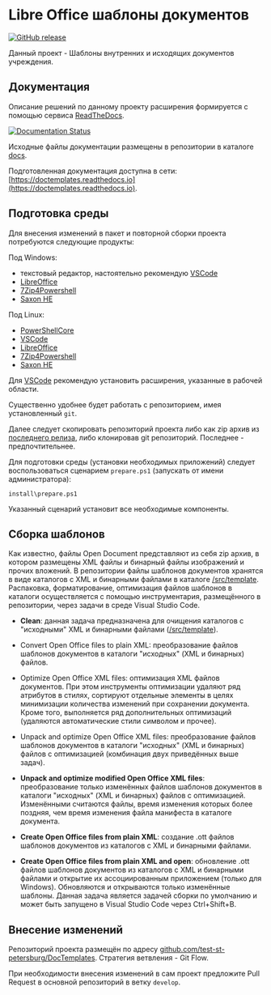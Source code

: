 # Libre Office шаблоны документов

[![GitHub release](https://img.shields.io/github/v/release/test-st-petersburg/DocTemplates?sort=semver&style=plastic)](https://github.com/test-st-petersburg/DocTemplates/releases)

Данный проект - Шаблоны внутренних и исходящих документов учреждения.

## Документация

Описание решений по данному проекту расширения формируется с помощью сервиса [ReadTheDocs][].

[![Documentation Status](https://readthedocs.org/projects/doctemplates/badge/?version=master&style=plastic)](https://doctemplates.readthedocs.io/ru/master/?badge=master)

Исходные файлы документации размещены в репозитории в каталоге
[docs](/docs).

Подготовленная документация доступна в сети:
[https://doctemplates.readthedocs.io](https://doctemplates.readthedocs.io).

## Подготовка среды

Для внесения изменений в пакет и повторной сборки проекта потребуются следующие продукты:

Под Windows:

- текстовый редактор, настоятельно рекомендую [VSCode][]
- [LibreOffice][]
- [7Zip4Powershell][]
- [Saxon HE][]

Под Linux:

- [PowerShellCore][]
- [VSCode][]
- [LibreOffice][]
- [7Zip4Powershell][]
- [Saxon HE][]

Для [VSCode][] рекомендую установить расширения, указанные в рабочей области.

Существенно удобнее будет работать с репозиторием, имея установленный `git`.

Далее следует скопировать репозиторий проекта либо как zip архив из [последнего
релиза](https://github.com/test-st-petersburg/DocTemplates), либо клонировав
git репозиторий.
Последнее - предпочтительнее.

Для подготовки среды (установки необходимых приложений)
следует воспользоваться сценарием `prepare.ps1` (запускать от имени администратора):

    install\prepare.ps1

Указанный сценарий установит все необходимые компоненты.

## Сборка шаблонов

Как известно, файлы Open Document представляют из себя zip архив,
в котором размещены XML файлы и бинарный файлы изображений и прочих вложений.
В репозитории файлы шаблонов документов хранятся в виде каталогов с XML и
бинарными файлами в каталоге
[/src/template](/src/template).
Распаковка, форматирование, оптимизация файлов шаблонов в каталоги осуществляется
с помощью инструментария, размещённого в репозитории,
через задачи в среде Visual Studio Code.

- **Clean**:
  данная задача предназначена для очищения каталогов с "исходными"
  XML и бинарными файлами ([/src/template](/src/template)).

- Convert Open Office files to plain XML:
  преобразование файлов шаблонов документов в каталоги "исходных"
  (XML и бинарных) файлов.

- Optimize Open Office XML files:
  оптимизация XML файлов документов.
  При этом инструменты оптимизации удаляют ряд атрибутов в стилях,
  сортируют отдельные элементы в целях минимизации количества изменений
  при сохранении документа.
  Кроме того, выполняется ряд дополнительных оптимизаций
  (удаляются автоматические стили символом и прочее).

- Unpack and optimize Open Office XML files:
  преобразование файлов шаблонов документов в каталоги "исходных"
  (XML и бинарных) файлов с оптимизацией
  (комбинация двух приведённых выше задач).

- **Unpack and optimize modified Open Office XML files**:
  преобразование только изменённых файлов шаблонов документов
  в каталоги "исходных" (XML и бинарных) файлов с оптимизацией.
  Изменёнными считаются файлы, время изменения которых более поздняя,
  чем время изменения файла манифеста в каталоге документа.

- **Create Open Office files from plain XML**:
  создание .ott файлов шаблонов документов из каталогов
  с XML и бинарными файлами.

- **Create Open Office files from plain XML and open**:
  обновление .ott файлов шаблонов документов из каталогов
  с XML и бинарными файлами и открытие их ассоциированным
  приложением (только для Windows).
  Обновляются и открываются только изменённые шаблоны.
  Данная задача является задачей сборки по умолчанию
  и может быть запущено в Visual Studio Code через Ctrl+Shift+B.

## Внесение изменений

Репозиторий проекта размещён по адресу
[github.com/test-st-petersburg/DocTemplates](https://github.com/test-st-petersburg/DocTemplates).
Стратегия ветвления - Git Flow.

При необходимости внесения изменений в сам проект предложите Pull Request в основной
репозиторий в ветку `develop`.

[VSCode]: https://code.visualstudio.com/ "Visual Studio Code"
[PowerShellCore]: https://github.com/PowerShell/PowerShell "PowerShell Core"
[LibreOffice]: https://ru.libreoffice.org "Libre Office"
[7Zip4Powershell]: https://github.com/thoemmi/7Zip4Powershell
[Saxon HE]: https://saxonica.com/products/products.xml "Saxon Home Edition"
[ReadTheDocs]: https://readthedocs.org
